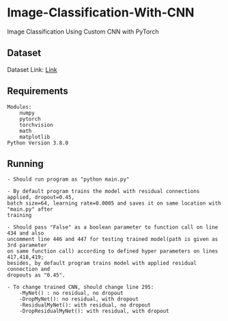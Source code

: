 # Image-Classification-With-CNN
Image Classification Using Custom CNN with PyTorch

## Dataset

Dataset Link: <a href="https://drive.google.com/file/d/1VKmG8Wg2TFCsPFkJRIcdYDpdwOt5FuqQ/view">Link<a/>

## Requirements
	Modules:
		numpy
		pytorch
		torchvision
		math
		matplotlib
	Python Version 3.8.0

## Running
	- Should run program as "python main.py"
	
	- By default program trains the model with residual connections applied, dropout=0.45, 
	batch size=64, learning rate=0.0005 and saves it on same location with "main.py" after
	training
	
	- Should pass "False" as a boolean parameter to function call on line 434 and also 
	uncomment line 446 and 447 for testing trained model(path is given as 3rd parameter 
	on same function call) according to defined hyper parameters on lines 417,418,419; 
	besides, by default program trains model with applied residual connection and 
	dropouts as "0.45".
	
	- To change trained CNN, should change line 295:
		-MyNet() : no residual, no dropout
		-DropMyNet(): no residual, with dropout
		-ResidualMyNet(): with residual, no dropout
		-DropResidualMyNet(): with residual, with dropout
